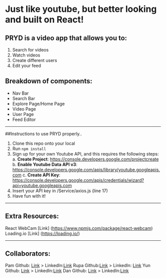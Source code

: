 # Just like youtube, but better looking and built on React!

## PRYD is a video app that allows you to:
1. Search for videos
2. Watch videos 
3. Create different users
4. Edit your feed
 
## Breakdown of components:
* Nav Bar
* Search Bar
* Explore Page/Home Page
* Video Page
* User Page
* Feed Editor

---

##Instructions to use PRYD properly..
1. Clone this repo onto your local 
2. Run `npm install` 
3. Sign up for your own Youtube API, and this requires the following steps:
    a. **Create Project**: https://console.developers.google.com/projectcreate
    b. **Enable Youtube Data API v3**: https://console.developers.google.com/apis/library/youtube.googleapis.com
    c. **Create API Key**: https://console.developers.google.com/apis/credentials/wizard?api=youtube.googleapis.com 
4. Insert your API key in /Service/axios.js (line 17)
5. Have fun with it!

---

## Extra Resources:
React WebCam [Link] (https://www.npmjs.com/package/react-webcam)
Loading.io [Link] (https://loading.io/)

---

## Collaborators:
Pam Github: [Link](https://github.com/pamelaabreu) > LinkedIn:[Link](https://www.linkedin.com/in/pamela-abreu/)
Rupa Github:[Link](https://github.com/Rupa1216) > LinkedIn: [Link](https://www.linkedin.com/in/sdatta87/)
Yun Github: [Link](https://github.com/chuyunhuang) > LinkedIn:[Link](https://www.linkedin.com/in/chuyun-yun-huang/)
Dan Github: [Link](https://github.com/DanielEduardoAshley) > LinkedIn:[Link](https://www.linkedin.com/in/daniel-ashley-2907bb146/)
